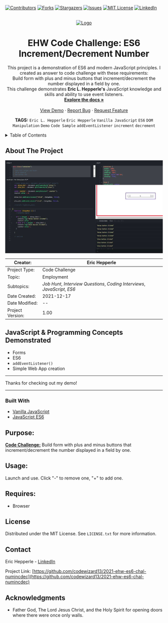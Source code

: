 <div id="top"></div>
<!--
*** Readme.md by Eric L. Hepperle
*** Inspired by the Best-README-Template at:
*** https://github.com/othneildrew/Best-README-Template
-->

<!-- PROJECT SHIELDS -->
<!--
*** I'm using markdown "reference style" links for readability.
*** Reference links are enclosed in brackets [ ] instead of parentheses ( ).
*** See the bottom of this document for the declaration of the reference variables
*** for contributors-url, forks-url, etc. This is an optional, concise syntax you may use.
*** https://www.markdownguide.org/basic-syntax/#reference-style-links
-->
[![Contributors][contributors-shield]][contributors-url]
[![Forks][forks-shield]][forks-url]
[![Stargazers][stars-shield]][stars-url]
[![Issues][issues-shield]][issues-url]
[![MIT License][license-shield]][license-url]
[![LinkedIn][linkedin-shield]][linkedin-url]

<!-- PROJECT LOGO -->
<br />

<div align="center">
  <a href="https://erichepperle.com">
    <img src="https://erichepperle.com/wp-content/uploads/2021/11/ehd_logo_20211109_EHW_Long_LogoMakr_01-200x29.png" alt="Logo">
  </a>


<h1 align="center">EHW Code Challenge: ES6 Increment/Decrement Number</h1>

<section>
  <p align="center">
    This project is a demonstration of ES6 and modern JavaScript principles.
    I created as answer to code challenge with these requirements:<br>
      Build form with plus and minus buttons that increment/decrement the number displayed in a field by one.<br>    
    This challenge demonstrates <strong>Eric L. Hepperle's</strong> JavaScript knowledge and skills and ability to use event listeners.
    <br />
    <a href="https://github.com/codewizard13/2021-ehw-es6-chal-numincdec"><strong>Explore the docs »</strong></a>
    <br />
    <br />
    <a href="https://github.com/codewizard13/2021-ehw-es6-chal-numincdec">View Demo</a>
    ·
    <a href="https://github.com/codewizard13/2021-ehw-es6-chal-numincdec/issues">Report Bug</a>
    ·
    <a href="https://github.com/codewizard13/2021-ehw-es6-chal-numincdec/issues">Request Feature</a>
  </p>

<!-- TAGS -->
**TAGS:** `Eric L. Hepperle`   `Eric Hepperle`   `Vanilla JavaScript`   `ES6`   `DOM Manipulation`   `Demo`   `Code Sample` `addEventListener` `increment` `decrement`
</div>

<!-- TABLE OF CONTENTS -->

<details>
  <summary>Table of Contents</summary>
  <ol>
    <li>
      <a href="#about-the-project">About The Project</a>
      <ul>
        <li><a href="#built-with">Built With</a></li>
      </ul>
    </li>
    <li>
      <a href="#getting-started">Getting Started</a>
      <ul>
        <li><a href="#prerequisites">Prerequisites</a></li>
        <li><a href="#installation">Installation</a></li>
      </ul>
    </li>
    <li><a href="#usage">Usage</a></li>
    <li><a href="#roadmap">Roadmap</a></li>
    <li><a href="#contributing">Contributing</a></li>
    <li><a href="#license">License</a></li>
    <li><a href="#contact">Contact</a></li>
    <li><a href="#acknowledgments">Acknowledgments</a></li>
  </ol>
</details>
<!-- ABOUT THE PROJECT -->

## About The Project

[![Product Name Screen Shot][product-screenshot]](fiddle-url)

| Creator:         | Eric Hepperle                                                |
| ---------------- | ------------------------------------------------------------ |
| Project Type:    | Code Challenge                                               |
| Topic:           | Employment                                                   |
| Subtopics:       | *Job Hunt*, *Interview Questions*, *Coding Interviews*, *JavaScript*, *ES6* |
| Date Created:    | 2021-12-17                                                   |
| Date Modified:   | --                                                           |
| Project Version: | 1.00                                                         |

## JavaScript & Programming Concepts Demonstrated
* Forms
* ES6
* `addEventListener()`
* Simple Web App creation

---

Thanks for checking out my demo!

---

### Built With

* [Vanilla JavaScript](https://thisinterestsme.com/vanilla-javascript/)
* [JavaScript ES6](https://exploringjs.com/es6/)

<!-- GETTING STARTED -->

## Purpose:

**<u>Code Challenge:</u>** Build form with plus and minus buttons that increment/decrement the number displayed in a field by one.

## Usage:

Launch and use. Click "-" to remove one, "+" to add one.

## Requires:

* Browser

<!-- LICENSE -->
## License

Distributed under the MIT License. See `LICENSE.txt` for more information.

<!-- CONTACT -->

## Contact

Eric Hepperle - [LinkedIn][linkedin-url]

Project Link: [https://github.com/codewizard13/2021-ehw-es6-chal-numincdec](https://github.com/codewizard13/2021-ehw-es6-chal-numincdec)

<!-- ACKNOWLEDGMENTS -->

## Acknowledgments

* Father God, The Lord Jesus Christ, and the Holy Spirit for opening doors where there were once only walls.

<!-- MARKDOWN LINKS & IMAGES -->
<!-- https://www.markdownguide.org/basic-syntax/#reference-style-links -->
[contributors-shield]: https://img.shields.io/github/contributors/codewizard13/2021-ehw-es6-chal-numincdec.svg?style=for-the-badge
[contributors-url]: https://github.com/codewizard13/2021-ehw-es6-chal-numincdec/graphs/contributors
[forks-shield]: https://img.shields.io/github/forks/codewizard13/2021-ehw-es6-chal-numincdec.svg?style=for-the-badge
[forks-url]: https://github.com/codewizard13/2021-ehw-es6-chal-numincdec/network/members
[stars-shield]: https://img.shields.io/github/stars/codewizard13/2021-ehw-es6-chal-numincdec.svg?style=for-the-badge
[stars-url]: https://github.com/codewizard13/2021-ehw-es6-chal-numincdec/stargazers
[issues-shield]: https://img.shields.io/github/issues/codewizard13/2021-ehw-es6-chal-numincdec.svg?style=for-the-badge
[issues-url]: https://github.com/codewizard13/2021-ehw-es6-chal-numincdec/issues
[license-shield]: https://img.shields.io/github/license/codewizard13/2021-ehw-es6-chal-numincdec.svg?style=for-the-badge
[license-url]: https://github.com/codewizard13/2021-ehw-es6-chal-numincdec/blob/master/LICENSE.txt
[linkedin-shield]: https://img.shields.io/badge/-LinkedIn-black.svg?style=for-the-badge&logo=linkedin&colorB=555
[linkedin-url]: https://linkedin.com/in/erichepperle
[product-screenshot]: https://github.com/codewizard13/2021-ehw-es6-chal-numincdec/blob/master/pix/screenshot_fiddle.jpg
[fiddle-url]: https://jsfiddle.net/codeslayer2010/hmxrq7uj
